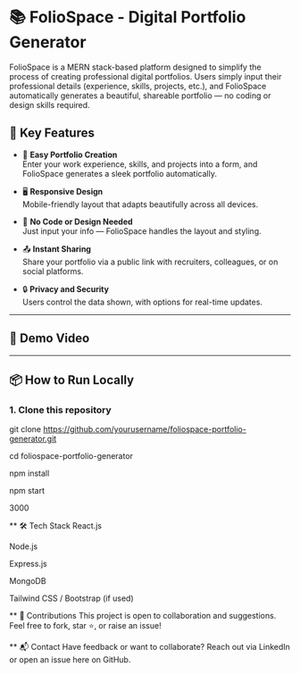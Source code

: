 # 📚 FolioSpace - Digital Portfolio Generator

FolioSpace is a MERN stack-based platform designed to simplify the process of creating professional digital portfolios. Users simply input their professional details (experience, skills, projects, etc.), and FolioSpace automatically generates a beautiful, shareable portfolio — no coding or design skills required.

## 🌟 Key Features

- 👤 **Easy Portfolio Creation**  
  Enter your work experience, skills, and projects into a form, and FolioSpace generates a sleek portfolio automatically.

- 🖥️ **Responsive Design**  
  Mobile-friendly layout that adapts beautifully across all devices.

- 🚀 **No Code or Design Needed**  
  Just input your info — FolioSpace handles the layout and styling.

- 📤 **Instant Sharing**  
  Share your portfolio via a public link with recruiters, colleagues, or on social platforms.

- 🔒 **Privacy and Security**  
  Users control the data shown, with options for real-time updates.

---

## 🎥 Demo Video  

---

## 📦 How to Run Locally

### 1. Clone this repository

git clone https://github.com/yourusername/foliospace-portfolio-generator.git

cd foliospace-portfolio-generator

npm install

npm start

3000

** 🛠 Tech Stack
React.js

Node.js

Express.js

MongoDB

Tailwind CSS / Bootstrap (if used)

** 🙌 Contributions
This project is open to collaboration and suggestions.
Feel free to fork, star ⭐, or raise an issue!

** 📬 Contact
Have feedback or want to collaborate?
Reach out via LinkedIn or open an issue here on GitHub.


